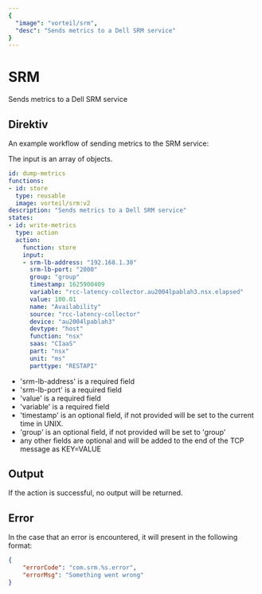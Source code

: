 ```yaml
---
{
  "image": "vorteil/srm",
  "desc": "Sends metrics to a Dell SRM service"
}
---
```


# SRM

Sends metrics to a Dell SRM service

## Direktiv

An example workflow of sending metrics to the SRM service:

The input is an array of objects.

```yaml
id: dump-metrics
functions:
- id: store
  type: reusable
  image: vorteil/srm:v2
description: "Sends metrics to a Dell SRM service"
states:
- id: write-metrics
  type: action
  action:
    function: store
    input:
    - srm-lb-address: "192.168.1.30"
      srm-lb-port: "2000"
      group: "group"
      timestamp: 1625900409
      variable: "rcc-latency-collector.au2004lpablah3.nsx.elapsed"
      value: 100.01
      name: "Availability"
      source: "rcc-latency-collector"
      device: "au2004lpablah3"
      devtype: "host"
      function: "nsx"
      saas: "CIaaS"
      part: "nsx"
      unit: "ms"
      parttype: "RESTAPI"
```

- 'srm-lb-address' is a required field
- 'srm-lb-port' is a required field
- 'value' is a required field
- 'variable' is a required field
- 'timestamp' is an optional field, if not provided will be set to the current time in UNIX.
- 'group' is an optional field, if not provided will be set to 'group'
- any other fields are optional and will be added to the end of the TCP message as KEY=VALUE

## Output

If the action is successful, no output will be returned.

## Error

In the case that an error is encountered, it will present in the following format:

```json
{
    "errorCode": "com.srm.%s.error",
    "errorMsg": "Something went wrong"
}
```